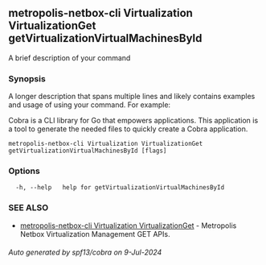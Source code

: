 ## metropolis-netbox-cli Virtualization VirtualizationGet getVirtualizationVirtualMachinesById

A brief description of your command

### Synopsis

A longer description that spans multiple lines and likely contains examples
and usage of using your command. For example:

Cobra is a CLI library for Go that empowers applications.
This application is a tool to generate the needed files
to quickly create a Cobra application.

```
metropolis-netbox-cli Virtualization VirtualizationGet getVirtualizationVirtualMachinesById [flags]
```

### Options

```
  -h, --help   help for getVirtualizationVirtualMachinesById
```

### SEE ALSO

* [metropolis-netbox-cli Virtualization VirtualizationGet]()	 - Metropolis Netbox Virtualization Management GET APIs.

###### Auto generated by spf13/cobra on 9-Jul-2024
